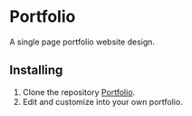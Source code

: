 # Portfolio

A single page portfolio website design.

## Installing

1. Clone the repository [Portfolio](https://github.com/apooravc/apooravc.github.io).
2. Edit and customize into your own portfolio.
